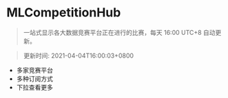 # MLCompetitionHub

> 一站式显示各大数据竞赛平台正在进行的比赛，每天 16:00 UTC+8 自动更新。
  
> 更新时间: 2021-04-04T16:00:03+0800 

* 多家竞赛平台
* 多种订阅方式
* 下拉查看更多